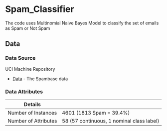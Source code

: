 # Spam_Classifier
The code uses Multinomial Naive Bayes Model to classify the set of emails as Spam or Not Spam 


## Data

### Data Source

UCI Machine Repository
* [Data](http://archive.ics.uci.edu/ml/datasets/Spambase) - The Spambase data

### Data Attributes

|  Details |  |
| ------------- | ------------- |
| Number of Instances  | 4601 (1813 Spam = 39.4%) |
| Number of Attributes | 58 (57 continuous, 1 nominal class label)  |



